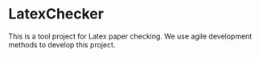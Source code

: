 # LatexChecker
This is a tool project for Latex paper checking. We use agile development methods to develop this project.
